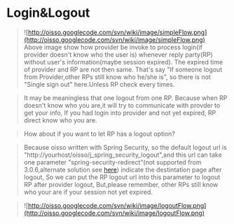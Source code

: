# Login&Logout #
> ![http://oisso.googlecode.com/svn/wiki/image/simpleFlow.png](http://oisso.googlecode.com/svn/wiki/image/simpleFlow.png)<br />
> Above image show how provider be invoke to process login(if provider doesn't know who the user is)
> whenever reply party(RP) without user's information(maybe session expired).
> The expired time of provider and RP are not then same.
> That's say "If someone logout from Provider,other RPs still know who he/she is",
> so there is not "Single sign out" here.Unless RP check every times.

> It may be meaningless that one logout from one RP.
> Because when RP doesn't know who you are,it will try to communicate with provder to get your info,
> If you had login into provider and not yet expired, RP direct know who you are.

> How about if you want to let RP has a logout option?

> Because oisso written with Spring Security, so the default logout url is
> "http://yourhost/oisso/j_spring_security_logout",and this url can take one parameter
> "spring-security-redirect"(not supported from 3.0.6,alternate solution see
> [here](http://forum.springsource.org/showthread.php?113891-Spring-Security-3.0.6-not-directed-to-logout-success-url))
> indicate the destintation page after logout,
> So we can put the RP logout url into this parameter to logout RP after provider logout,
> But,please remember, other RPs still know who your are if your session not yet expired.

> ![http://oisso.googlecode.com/svn/wiki/image/logoutFlow.png](http://oisso.googlecode.com/svn/wiki/image/logoutFlow.png)
